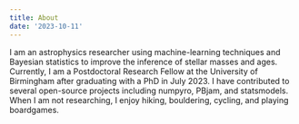 ```yaml
---
title: About
date: '2023-10-11'
---
```


I am an astrophysics researcher using machine-learning techniques and Bayesian statistics to improve the inference of stellar masses and ages. Currently, I am a Postdoctoral Research Fellow at the University of Birmingham after graduating with a PhD in July 2023. I have contributed to several open-source projects including numpyro, PBjam, and statsmodels. When I am not researching, I enjoy hiking, bouldering, cycling, and playing boardgames.
